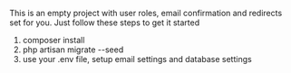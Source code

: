 This is an empty project with user roles, email confirmation and redirects set for you. 
Just follow these steps to get it started

1. composer install
2. php artisan migrate --seed  
3. use your .env file, setup email settings and database settings